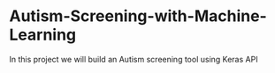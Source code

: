 # Autism-Screening-with-Machine-Learning
In this project we will build an Autism screening tool using Keras API
